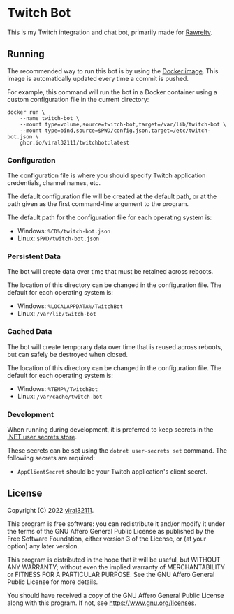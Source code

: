 # Twitch Bot

This is my Twitch integration and chat bot, primarily made for [Rawreltv](https://www.twitch.tv/rawreltv).

## Running

The recommended way to run this bot is by using the [Docker image](https://github.com/users/viral32111/packages/container/package/twitchbot). This image is automatically updated every time a commit is pushed.

For example, this command will run the bot in a Docker container using a custom configuration file in the current directory:

```
docker run \
	--name twitch-bot \
	--mount type=volume,source=twitch-bot,target=/var/lib/twitch-bot \
	--mount type=bind,source=$PWD/config.json,target=/etc/twitch-bot.json \
	ghcr.io/viral32111/twitchbot:latest
```

### Configuration

The configuration file is where you should specify Twitch application credentials, channel names, etc.

The default configuration file will be created at the default path, or at the path given as the first command-line argument to the program.

The default path for the configuration file for each operating system is:
 * Windows: `%CD%/twitch-bot.json`
 * Linux: `$PWD/twitch-bot.json`

### Persistent Data

The bot will create data over time that must be retained across reboots.

The location of this directory can be changed in the configuration file. The default for each operating system is:
 * Windows: `%LOCALAPPDATA%/TwitchBot`
 * Linux: `/var/lib/twitch-bot`
 
### Cached Data

The bot will create temporary data over time that is reused across reboots, but can safely be destroyed when closed.

The location of this directory can be changed in the configuration file. The default for each operating system is:
 * Windows: `%TEMP%/TwitchBot`
 * Linux: `/var/cache/twitch-bot`

### Development

When running during development, it is preferred to keep secrets in the [.NET user secrets store](https://docs.microsoft.com/en-us/aspnet/core/security/app-secrets).

These secrets can be set using the `dotnet user-secrets set` command. The following secrets are required:
 * `AppClientSecret` should be your Twitch application's client secret.

## License

Copyright (C) 2022 [viral32111](https://viral32111.com).

This program is free software: you can redistribute it and/or modify
it under the terms of the GNU Affero General Public License as
published by the Free Software Foundation, either version 3 of the
License, or (at your option) any later version.

This program is distributed in the hope that it will be useful,
but WITHOUT ANY WARRANTY; without even the implied warranty of
MERCHANTABILITY or FITNESS FOR A PARTICULAR PURPOSE. See the
GNU Affero General Public License for more details.

You should have received a copy of the GNU Affero General Public License
along with this program. If not, see https://www.gnu.org/licenses.
